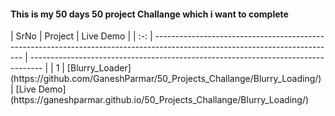<h4>This is my 50 days 50 project Challange which i want to complete</h4>
|  SrNo  | Project                                                                                                                     | Live Demo                                                                         |
| :-: | --------------------------------------------------------------------------------------------------------------------------- | --------------------------------------------------------------------------------- |
| 1  | [Blurry_Loader](https://github.com/GaneshParmar/50_Projects_Challange/Blurry_Loading/)                             | [Live Demo](https://ganeshparmar.github.io/50_Projects_Challange/Blurry_Loading/)
